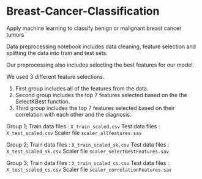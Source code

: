 # Breast-Cancer-Classification
Apply machine learning to classify benign or malignant breast cancer tumors 

Data preprocessing notebook includes data cleaning, feature selection and splitting the data into train and test sets. 

Our preprocessing also includes selecting the best features for our model. 

We used 3 different feature selections.  
  
1. First group includes all of the features from the data.
1. Second group includes the top 7 features selected based on the the SelectKBest function.
1. Third group includes the top 7 features selected based on their correlation with each other and the diagnosis.

Group 1;
Train data files : ```X_train_scaled.csv```
Test data files : ```X_test_scaled.csv```
Scaler file  ```scaler_allfeatures.sav```

Group 2;
Train data files : ```X_train_scaled_sk.csv```
Test data files : ```X_test_scaled_sk.csv```
Scaler file  ```scaler_selectBestFeatures.sav```

Group 3;
Train data files : ```X_train_scaled_cs.csv```
Test data files : ```X_test_scaled_cs.csv```
Scaler file  ```scaler_correlationFeatures.sav```





